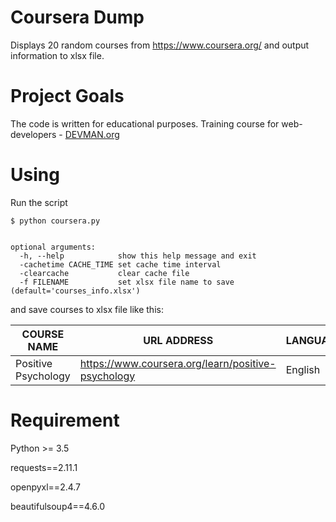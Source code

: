 # Coursera Dump

Displays 20 random courses from https://www.coursera.org/ and output information to xlsx file.

# Project Goals

The code is written for educational purposes. Training course for web-developers - [DEVMAN.org](https://devman.org)


# Using

Run the script
```#!bash
$ python coursera.py


optional arguments:
  -h, --help            show this help message and exit
  -cachetime CACHE_TIME set cache time interval
  -clearcache           clear cache file
  -f FILENAME           set xlsx file name to save (default='courses_info.xlsx')
```

and save courses to xlsx file like this:

   COURSE NAME	   | URL ADDRESS	| LANGUAGE	| START DATE | WEEKS DURATION |	RATING |
-------------------|----------------|-----------|------------|----------------|--------|
Positive Psychology|https://www.coursera.org/learn/positive-psychology|English|	18.12.2017|	6|	4.6|



# Requirement

Python >= 3.5

requests==2.11.1

openpyxl==2.4.7

beautifulsoup4==4.6.0
